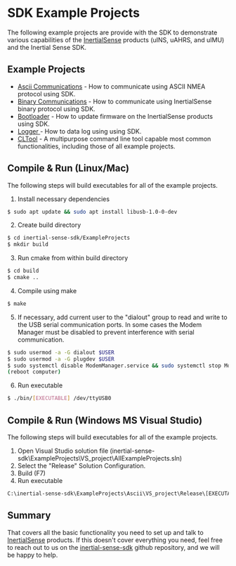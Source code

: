 # SDK Example Projects

The following example projects are provide with the SDK to demonstrate various capabilities of the <a href="https://inertialsense.com">InertialSense</a> products (uINS, uAHRS, and uIMU) and the Inertial Sense SDK.

## Example Projects

* [Ascii Communications](Ascii/README) - How to communicate using ASCII NMEA protocol using SDK.
* [Binary Communications](Communications/README) - How to communicate using InertialSense binary protocol using SDK. 
* [Bootloader](bootloader/README) - How to update firmware on the InertialSense products using SDK.
* [Logger ](Logger/README) - How to data log using using SDK.
* [CLTool](..cltool/README) - A multipurpose command line tool capable most common functionalities, including those of all example projects.

## Compile & Run (Linux/Mac)

The following steps will build executables for all of the example projects.

1. Install necessary dependencies
``` bash
$ sudo apt update && sudo apt install libusb-1.0-0-dev
```
2. Create build directory
``` bash
$ cd inertial-sense-sdk/ExampleProjects
$ mkdir build
```
3. Run cmake from within build directory
``` bash
$ cd build
$ cmake ..
```
4. Compile using make
 ``` bash
 $ make
 ```
5. If necessary, add current user to the "dialout" group to read and write to the USB serial communication ports.  In some cases the Modem Manager must be disabled to prevent interference with serial communication. 
```bash
$ sudo usermod -a -G dialout $USER
$ sudo usermod -a -G plugdev $USER
$ sudo systemctl disable ModemManager.service && sudo systemctl stop ModemManager.service
(reboot computer)
```
6. Run executable
``` bash
$ ./bin/[EXECUTABLE] /dev/ttyUSB0
```
## Compile & Run (Windows MS Visual Studio)

The following steps will build executables for all of the example projects.

1. Open Visual Studio solution file (inertial-sense-sdk\ExampleProjects\VS_project\AllExampleProjects.sln)
2. Select the "Release" Solution Configuration.
3. Build (F7)
4. Run executable
``` bash
C:\inertial-sense-sdk\ExampleProjects\Ascii\VS_project\Release\[EXECUTABLE.EXE] COM3
```

## Summary

That covers all the basic functionality you need to set up and talk to <a href="https://inertialsense.com">InertialSense</a> products.  If this doesn't cover everything you need, feel free to reach out to us on the <a href="https://github.com/inertialsense/inertial-sense-sdk">inertial-sense-sdk</a> github repository, and we will be happy to help.

